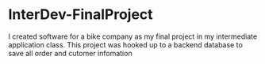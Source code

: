 # InterDev-FinalProject
I created software for a bike company as my final project in my intermediate application class. This project was hooked up to a backend database to save all order and cutomer infomation
